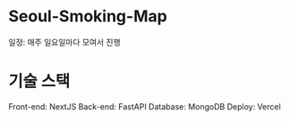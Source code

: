 # Seoul-Smoking-Map

일정: 매주 일요일마다 모여서 진행

# 기술 스택
Front-end: NextJS
Back-end: FastAPI
Database: MongoDB
Deploy: Vercel
